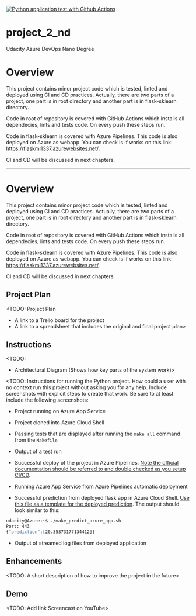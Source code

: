 [![Python application test with Github Actions](https://github.com/mdominovic/project_2_nd/actions/workflows/pythonapp.yml/badge.svg?branch=master)](https://github.com/mdominovic/project_2_nd/actions/workflows/pythonapp.yml)

# project_2_nd
Udacity Azure DevOps Nano Degree

# Overview

This project contains minor project code which is tested, linted and deployed using CI and CD practices. Actually, there are two parts of a project, one part is in root directory and another part is in flask-sklearn directory.

Code in root of repository is covered with GitHub Actions which installs all dependecies, lints and tests code. On every push these steps run.

Code in flask-sklearn is covered with Azure Pipelines. This code is also deployed on Azure as webapp. You can check is if works on this link: https://flaskml1337.azurewebsites.net/.

CI and CD will be discussed in next chapters.

___________________________________________________________________________________________

# Overview

This project contains minor project code which is tested, linted and deployed using CI and CD practices. Actually, there are two parts of a project, one part is in root directory and another part is in flask-sklearn directory.

Code in root of repository is covered with GitHub Actions which installs all dependecies, lints and tests code. On every push these steps run.

Code in flask-sklearn is covered with Azure Pipelines. This code is also deployed on Azure as webapp. You can check is if works on this link: https://flaskml1337.azurewebsites.net/.

CI and CD will be discussed in next chapters.
## Project Plan
<TODO: Project Plan

* A link to a Trello board for the project
* A link to a spreadsheet that includes the original and final project plan>

## Instructions

<TODO:
* Architectural Diagram (Shows how key parts of the system work)>

<TODO:  Instructions for running the Python project.  How could a user with no context run this project without asking you for any help.  Include screenshots with explicit steps to create that work. Be sure to at least include the following screenshots:

* Project running on Azure App Service

* Project cloned into Azure Cloud Shell

* Passing tests that are displayed after running the `make all` command from the `Makefile`

* Output of a test run

* Successful deploy of the project in Azure Pipelines.  [Note the official documentation should be referred to and double checked as you setup CI/CD](https://docs.microsoft.com/en-us/azure/devops/pipelines/ecosystems/python-webapp?view=azure-devops).

* Running Azure App Service from Azure Pipelines automatic deployment

* Successful prediction from deployed flask app in Azure Cloud Shell.  [Use this file as a template for the deployed prediction](https://github.com/udacity/nd082-Azure-Cloud-DevOps-Starter-Code/blob/master/C2-AgileDevelopmentwithAzure/project/starter_files/flask-sklearn/make_predict_azure_app.sh).
The output should look similar to this:

```bash
udacity@Azure:~$ ./make_predict_azure_app.sh
Port: 443
{"prediction":[20.35373177134412]}
```

* Output of streamed log files from deployed application

> 

## Enhancements

<TODO: A short description of how to improve the project in the future>

## Demo 

<TODO: Add link Screencast on YouTube>


